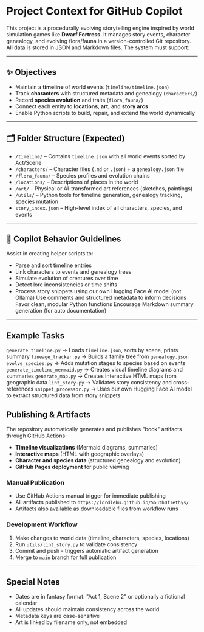 # Project Context for GitHub Copilot

This project is a procedurally evolving storytelling engine inspired by world simulation games like **Dwarf Fortress**. It manages story events, character genealogy, and evolving flora/fauna in a version-controlled Git repository. All data is stored in JSON and Markdown files. The system must support:

---

## ✨ Objectives

- Maintain a **timeline** of world events (`timeline/timeline.json`)
- Track **characters** with structured metadata and genealogy (`characters/`)
- Record **species evolution** and traits (`flora_fauna/`)
- Connect each entity to **locations**, **art**, and **story arcs**
- Enable Python scripts to build, repair, and extend the world dynamically

---

## 🗂️ Folder Structure (Expected)

- `/timeline/` – Contains `timeline.json` with all world events sorted by Act/Scene
- `/characters/` – Character files (`.md` or `.json`) + a `genealogy.json` file
- `/flora_fauna/` – Species profiles and evolution chains
- `/locations/` – Descriptions of places in the world
- `/art/` – Physical or AI-transformed art references (sketches, paintings)
- `/utils/` – Python tools for timeline generation, genealogy tracking, species mutation
- `story_index.json` – High-level index of all characters, species, and events

---

## 🧠 Copilot Behavior Guidelines

Assist in creating helper scripts to:
  - Parse and sort timeline entries
  - Link characters to events and genealogy trees
  - Simulate evolution of creatures over time
  - Detect lore inconsistencies or time shifts
  - Process story snippets using our own Hugging Face AI model (not Ollama)
Use comments and structured metadata to inform decisions
Favor clean, modular Python functions
Encourage Markdown summary generation (for auto documentation)

---

## Example Tasks

`generate_timeline.py` → Loads `timeline.json`, sorts by scene, prints summary
`lineage_tracker.py` → Builds a family tree from `genealogy.json`
`evolve_species.py` → Adds mutation stages to species based on events
`generate_timeline_mermaid.py` → Creates visual timeline diagrams and summaries
`generate_map.py` → Creates interactive HTML maps from geographic data
`lint_story.py` → Validates story consistency and cross-references
`snippet_processor.py` → Uses our own Hugging Face AI model to extract structured data from story snippets

## Publishing & Artifacts

The repository automatically generates and publishes "book" artifacts through GitHub Actions:

- **Timeline visualizations** (Mermaid diagrams, summaries)
- **Interactive maps** (HTML with geographic overlays)
- **Character and species data** (structured genealogy and evolution)
- **GitHub Pages deployment** for public viewing

### Manual Publication
- Use GitHub Actions manual trigger for immediate publishing
- All artifacts published to `https://lordlebu.github.io/SouthOfTethys/`
- Artifacts also available as downloadable files from workflow runs

### Development Workflow
1. Make changes to world data (timeline, characters, species, locations)
2. Run `utils/lint_story.py` to validate consistency
3. Commit and push - triggers automatic artifact generation
4. Merge to `main` branch for full publication

---

## Special Notes

- Dates are in fantasy format: "Act 1, Scene 2" or optionally a fictional calendar
- All updates should maintain consistency across the world
- Metadata keys are case-sensitive
- Art is linked by filename only, not embedded
